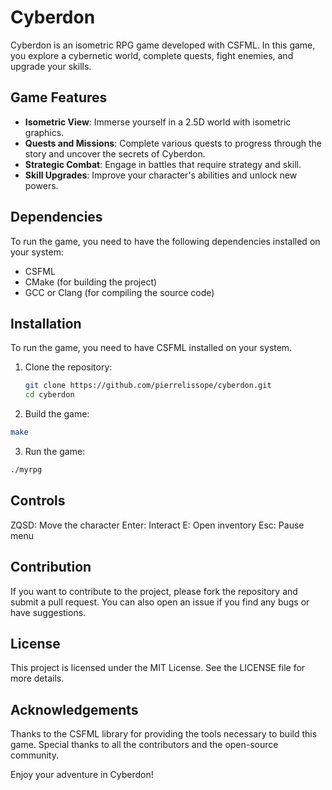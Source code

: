 # Cyberdon

Cyberdon is an isometric RPG game developed with CSFML. In this game, you explore a cybernetic world, complete quests, fight enemies, and upgrade your skills.

## Game Features

- **Isometric View**: Immerse yourself in a 2.5D world with isometric graphics.
- **Quests and Missions**: Complete various quests to progress through the story and uncover the secrets of Cyberdon.
- **Strategic Combat**: Engage in battles that require strategy and skill.
- **Skill Upgrades**: Improve your character's abilities and unlock new powers.

## Dependencies

To run the game, you need to have the following dependencies installed on your system:
- CSFML
- CMake (for building the project)
- GCC or Clang (for compiling the source code)

## Installation

To run the game, you need to have CSFML installed on your system.

1. Clone the repository:
   ```sh
   git clone https://github.com/pierrelissope/cyberdon.git
   cd cyberdon
   ```
2. Build the game:
  ```sh
  make
  ```
3. Run the game:
  ```sh
  ./myrpg
  ```

## Controls

ZQSD: Move the character
Enter: Interact
E: Open inventory
Esc: Pause menu


## Contribution
If you want to contribute to the project, please fork the repository and submit a pull request. You can also open an issue if you find any bugs or have suggestions.


## License
This project is licensed under the MIT License. See the LICENSE file for more details.


## Acknowledgements
Thanks to the CSFML library for providing the tools necessary to build this game.
Special thanks to all the contributors and the open-source community.

Enjoy your adventure in Cyberdon!

